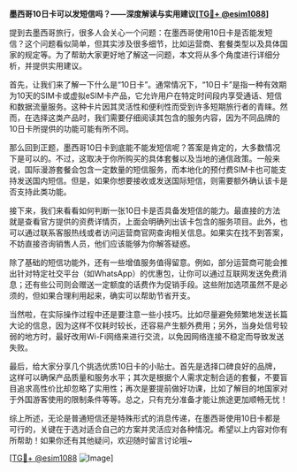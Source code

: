 **墨西哥10日卡可以发短信吗？——深度解读与实用建议[[TG💪+ @esim1088](https://t.me/s/esim1088)]**

提到去墨西哥旅行，很多人会关心一个问题：在墨西哥使用10日卡是否能发短信？这个问题看似简单，但其实涉及很多细节，比如运营商、套餐类型以及具体国家的规定等。为了帮助大家更好地了解这一问题，本文将从多个角度进行详细分析，并提供实用建议。

首先，让我们来了解一下什么是“10日卡”。通常情况下，“10日卡”是指一种有效期为10天的SIM卡或虚拟eSIM卡产品，它允许用户在特定时间段内享受通话、短信和数据流量服务。这种卡片因其灵活性和便利性而受到许多短期旅行者的青睐。然而，在选择这类产品时，我们需要仔细阅读其包含的服务内容，因为不同品牌的10日卡所提供的功能可能有所不同。

那么回到正题，墨西哥10日卡到底能不能发短信呢？答案是肯定的，大多数情况下是可以的。不过，这取决于你所购买的具体套餐以及当地的通信政策。一般来说，国际漫游套餐会包含一定数量的短信服务，而本地化的预付费SIM卡也可能支持发送国内短信。但是，如果你想要接收或发送国际短信，则需要额外确认该卡是否支持此类功能。

接下来，我们来看看如何判断一张10日卡是否具备发短信的能力。最直接的方法就是查看官方提供的资费详情页，上面会明确列出该卡包含的服务项目。此外，也可以通过联系客服热线或者访问运营商官网查询相关信息。如果实在找不到答案，不妨直接咨询销售人员，他们应该能够为你解答疑惑。

除了基础的短信功能外，还有一些增值服务值得留意。例如，部分运营商可能会推出针对特定社交平台（如WhatsApp）的优惠包，让你可以通过互联网发送免费消息；还有些公司则会赠送一定额度的话费作为促销手段。这些附加选项虽然不是必须的，但如果合理利用起来，确实可以帮助节省开支。

当然啦，在实际操作过程中还是要注意一些小技巧。比如尽量避免频繁地发送长篇大论的信息，因为这样不仅耗时较长，还容易产生额外费用；另外，当身处信号较弱的地方时，最好改用Wi-Fi网络来进行交流，以免因网络连接不稳定而导致发送失败。

最后，给大家分享几个挑选优质10日卡的小贴士。首先是选择口碑良好的品牌，这样可以确保产品质量和服务水平；其次是根据个人需求定制合适的套餐，不要盲目追求高性价比却忽略了实用性；再次是要提前做好功课，比如了解目的地国家对于外国游客使用的限制条件等等。总之，只有充分准备才能让旅途更加顺畅无忧！

综上所述，无论是普通短信还是特殊形式的消息传递，在墨西哥使用10日卡都是可行的，关键在于选对适合自己的方案并灵活应对各种情况。希望以上内容对你有所帮助！如果你还有其他疑问，欢迎随时留言讨论哦~

[[TG💪+ @esim1088](https://t.me/s/esim1088) ![Image](https://i.postimg.cc/4NQfJmqS/Snipaste-2025-05-13-00-14-12.png)]